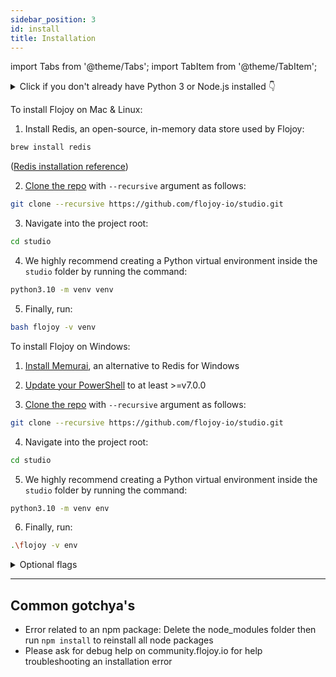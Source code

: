 ```yaml
---
sidebar_position: 3
id: install
title: Installation
---
```


import Tabs from '@theme/Tabs';
import TabItem from '@theme/TabItem';

<details>
<summary>Click if you don't already have Python 3 or Node.js installed 👇</summary>

To install Flojoy, firstly there are a few prequisites needed on your machine.

### Python >= 3.10

[Download](https://www.python.org/downloads/)

Python and `pip` are required to install and run the Flojoy nodes. Minimum version requirement for Python is `3.10` and `20.0` for `pip`. Open your Terminal and type ` python3 –version` to see if you already have Python installed and what the version number is.

### Node.js

[Download](https://nodejs.org/en/download/package-manager/)

Node.js is required to run Flojoy's app interface. Open your Terminal and type `node -v` to see if you already have Node.js installed.

</details>
  
<Tabs groupId="platform" queryString="platform">
  
<TabItem value="unix" label="Mac & Linux">
<div>

To install Flojoy on Mac & Linux:

1. Install Redis, an open-source, in-memory data store used by Flojoy:

```bash
brew install redis
```

([Redis installation reference](https://redis.io/docs/getting-started/installation/))

2. [Clone the repo](https://github.com/flojoy-io/studio) with `--recursive` argument as follows:

```bash
git clone --recursive https://github.com/flojoy-io/studio.git
```

3. Navigate into the project root:

```bash
cd studio
```

4. We highly recommend creating a Python virtual environment inside the `studio` folder by running the command:

```bash
python3.10 -m venv venv
```

5. Finally, run:

```bash
bash flojoy -v venv
```

</div>
</TabItem>

<TabItem value="windows" label="Windows">
<div>

To install Flojoy on Windows:

1. [Install Memurai](https://www.memurai.com/get-memurai), an alternative to Redis for Windows

2. [Update your PowerShell](https://learn.microsoft.com/en-us/powershell/scripting/install/installing-powershell-on-windows) to at least >=v7.0.0

3. [Clone the repo](https://github.com/flojoy-io/studio) with `--recursive` argument as follows:

```bash
git clone --recursive https://github.com/flojoy-io/studio.git
```

4. Navigate into the project root:

```bash
cd studio
```

5. We highly recommend creating a Python virtual environment inside the `studio` folder by running the command:

```bash
python3.10 -m venv env
```

6. Finally, run:

```bash
.\flojoy -v env
```

</div>
</TabItem>
</Tabs>

<details>
<summary>Optional flags</summary>
  <ul>
    <li><code>-v</code> provides the path to the Python virtual environment</li>
    <li><code>-r</code> shuts down the existing redis server and spin up a fresh one (For Mac and Linux)</li>
    <li><code>-n</code> skips installing the Node packages in package.json</li>
    <li><code>-p</code> skips installing the Python packages in requirements.txt</li>
    <li><code>-P</code> runs the backend server on a specific port</li>
    <li><code>-s</code> To **NOT** update submodules</li>
    <li><code>-S</code> To **NOT** enable Sentry</li>
    <li><code>-T</code> To enable Telemetry</li>
    <li><code>-d</code> To enable debug mode for backend</li>
  </ul>
</details>

---

## Common gotchya's

- Error related to an npm package: Delete the node_modules folder then run `npm install` to reinstall all node packages
- Please ask for debug help on community.flojoy.io for help troubleshooting an installation error
